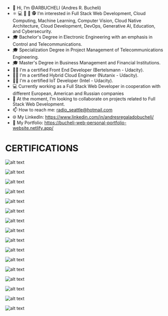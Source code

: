 - 🤝 Hi, I’m @ARBUCHELI (Andres R. Bucheli)
- ⚛️ 💻 🤖 🥽 🕵️ I’m interested in Full Stack Web Development, Cloud Computing, Machine Learning, Computer Vision, Cloud Native Architecture, Cloud Development, DevOps, Generative AI, Education, and Cybersecurity.
- 🎓 Bachelor's Degree in Electronic Engineering with an emphasis in Control and Telecommunications.
- 🎓 Specialization Degree in Project Management of Telecommunications Engineering.
- 🎓 Master's Degree in Business Management and Financial Institutions.
- 👨‍🎓 I'm a certified Front End Developer (Bertelsmann - Udacity).
- 👨‍🎓 I'm a certified Hybrid Cloud Engineer (Nutanix - Udacity).
- 👨‍🎓 I'm a certified IoT Developer (Intel - Udacity).
- 💻 Currently working as a Full Stack Web Developer in cooperation with different European, American and Russian companies
- 💞️ At the moment, I’m looking to collaborate on projects related to Full Stack Web Development.
- 📫 How to reach me: radio_seattle@hotmail.com
- 🌐 My LinkedIn: https://www.linkedin.com/in/andresregaladobucheli/
- 💼 My Portfolio: https://bucheli-web-personal-portfolio-website.netlify.app/

<h1>CERTIFICATIONS</h1>

![alt text](https://bucheli-web-personal-portfolio-website.netlify.app/images-education/front-end-developer-nanodegree.jpg)

![alt text](https://bucheli-web-personal-portfolio-website.netlify.app/images-education/nutanixnanodegree.jpg)

![alt text](https://bucheli-web-personal-portfolio-website.netlify.app/images-education/edgeainanodegree.jpg)

![alt text](https://bucheli-web-personal-portfolio-website.netlify.app/images-certificates/freecodecamp-front-end-libraries-certification.jpg)

![alt text](https://bucheli-web-personal-portfolio-website.netlify.app/images-certificates/responsivefreecodecamp.jpg)

![alt text](https://bucheli-web-personal-portfolio-website.netlify.app/images-certificates/docker-foundations-professional-certificate.jpg)

![alt text](https://bucheli-web-personal-portfolio-website.netlify.app/images-certificates/datacamp-containerization-and-virtualization-with-docker-and-kubernetes.jpg)

![alt text](https://bucheli-web-personal-portfolio-website.netlify.app/images-certificates/front-end-app-with-react.jpg)

![alt text](https://bucheli-web-personal-portfolio-website.netlify.app/images-certificates/react-redux-skillpath.jpg)

![alt text](https://bucheli-web-personal-portfolio-website.netlify.app/images-certificates/harvard-educators.jpg)

![alt text](https://bucheli-web-personal-portfolio-website.netlify.app/images-certificates/mit.jpg)

![alt text](https://bucheli-web-personal-portfolio-website.netlify.app/images-certificates/Career-Essentials-in-Generative-AI-by-Microsoft-and-LinkedIn.jpg)

![alt text](https://bucheli-web-personal-portfolio-website.netlify.app/images-certificates/learn-c-skill-path.jpg)

![alt text](https://bucheli-web-personal-portfolio-website.netlify.app/images-certificates/learn-php-skill-path.jpg)

![alt text](https://bucheli-web-personal-portfolio-website.netlify.app/images-certificates/python-data-fundamentals.jpg)

![alt text](https://bucheli-web-personal-portfolio-website.netlify.app/images-certificates/nutanix-certified-associate.jpg)

<!---
ARBUCHELI/ARBUCHELI is a ✨ special ✨ repository because its `README.md` (this file) appears on your GitHub profile.
You can click the Preview link to take a look at your changes.
--->
